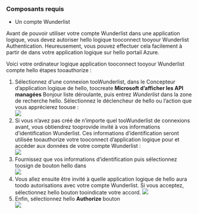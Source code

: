 ### <a name="prerequisites"></a>Composants requis
* Un compte Wunderlist  

Avant de pouvoir utiliser votre compte Wunderlist dans une application logique, vous devez autoriser hello logique tooconnect tooyour Wunderlist Authentication. Heureusement, vous pouvez effectuer cela facilement à partir de dans votre application logique sur hello portail Azure. 

Voici votre ordinateur logique application tooconnect tooyour Wunderlist compte hello étapes tooauthorize :

1. Sélectionnez d’une connexion tooWunderlist, dans le Concepteur d’application logique de hello, toocreate **Microsoft d’afficher les API managées** Bonjour liste déroulante, puis entrez *Wunderlist* dans la zone de recherche hello. Sélectionnez le déclencheur de hello ou l’action que vous apprécierez toouse :  
   ![](./media/connectors-create-api-wunderlist/wunderlist-0.png)
2. Si vous n’avez pas créé de n’importe quel tooWunderlist de connexions avant, vous obtiendrez tooprovide invité à vos informations d’identification Wunderlist. Ces informations d’identification seront utilisée tooauthorize votre tooconnect d’application logique pour et accéder aux données de votre compte Wunderlist :   
   ![](./media/connectors-create-api-wunderlist/wunderlist-1.png)  
3. Fournissez que vos informations d’identification puis sélectionnez toosign de bouton hello dans  
   ![](./media/connectors-create-api-wunderlist/wunderlist-2.png)  
4. Vous allez ensuite être invité à quelle application logique de hello aura toodo autorisations avec votre compte Wunderlist. Si vous acceptez, sélectionnez hello bouton tooindicate votre accord. 
   ![](./media/connectors-create-api-wunderlist/wunderlist-4.png)  
5. Enfin, sélectionnez hello **Authorize** bouton  
   ![](./media/connectors-create-api-wunderlist/wunderlist-5.png)  

